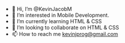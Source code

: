 - 👋 Hi, I’m @KevinJacobM
- 👀 I’m interested in Mobile Development.
- 🌱 I’m currently learning HTML & CSS
- 💞️ I’m looking to collaborate on HTML & CSS
- 📫 How to reach me kevinjprog@gmail.com

<!---
KevinJacobM/KevinJacobM is a ✨ special ✨ repository because its `README.md` (this file) appears on your GitHub profile.
You can click the Preview link to take a look at your changes.
--->
